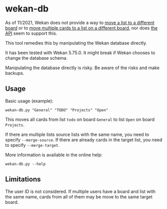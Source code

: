 wekan-db
========

As of 11/2021, Wekan does not provide a way to [move a list to a different
board][1] or to [move multiple cards to a list on a different board][2], nor
does [the API][3] seem to support this. 

[1]: https://github.com/wekan/wekan/issues/3531
[2]: https://github.com/wekan/wekan/issues/2155
[3]: https://wekan.github.io/api/v2.55/#wekan-rest-api

This tool remedies this by manipulating the Wekan database directly.

It has been tested with Wekan 5.75.0. It might break if Wekan chooses to change
the database schema.

Manipulating the database directly is risky. Be aware of the risks and make
backups.


Usage
-----

Basic usage (example):

    wekan-db.py "General" "TODO" "Projects" "Open"

This moves all cards from list `todo` on board `General` to list `Open` on board
`Projects`.

If there are multiple lists source lists with the same name, you need to specify
`--merge-source`. If there are already cards in the target list, you need to
specify `--merge-target`.

More information is available in the online help:

    wekan-db.py --help


Limitations
-----------

The user ID is not considered. If multiple users have a board and list with the
same name, cards from all of them may be move to the same target board.
